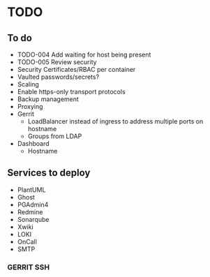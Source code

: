 # TODO

## To do

- TODO-004 Add waiting for host being present
- TODO-005 Review security
- Security Certificates/RBAC per container
- Vaulted passwords/secrets?
- Scaling
- Enable https-only transport protocols
- Backup management
- Proxying
- Gerrit
    - LoadBalancer instead of ingress to address multiple ports on hostname
    - Groups from LDAP
- Dashboard
    - Hostname

## Services to deploy

- PlantUML
- Ghost
- PGAdmin4
- Redmine
- Sonarqube
- Xwiki
- LOKI
- OnCall
- SMTP

### GERRIT SSH